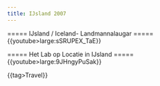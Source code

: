 ```yaml
---
title: IJsland 2007
---
```

===== IJsland / Iceland- Landmannalaugar =====
{{youtube>large:sSRUPEX_TaE}}

===== Het Lab op Locatie in IJsland =====
{{youtube>large:9JHngyPuSak}}

{{tag>Travel}}
